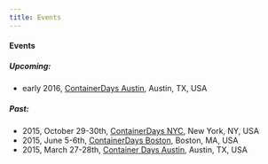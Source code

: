 ```yaml
---
title: Events
---
```


#### Events

##### Upcoming:

* early 2016, [ContainerDays Austin](/events/2016-austin/), Austin, TX, USA

##### Past:

* 2015, October 29-30th, [ContainerDays NYC](/events/2015-nyc/), New York, NY, USA
* 2015, June 5-6th, [ContainerDays Boston](/events/2015-boston/), Boston, MA, USA
* 2015, March 27-28th, [Container Days Austin](/events/2015-austin/), Austin, TX, USA